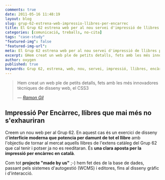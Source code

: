 ```yaml
---
comments: true
date: 2011-05-16 11:48:19
layout: blog
slug: grup-62-estrena-web-impressio-llibres-per-encarrec
title: El Grup 62 estrena web per al nou servei d'impressió de llibres per encàrrec
categories: [comunicació, treballs, no-cita]
tags: "case-study"
"featured-img": false
"featured-img-url": 
meta: El Grup 62 estrena web per al nou servei d'impressió de llibres per encàrrec
excerpt: GHem creat un web ple de petits detalls, fets amb les més innovadores tècniques de disseny web, el CSS3
author: oxygen
published: true
keywords: Grup 62, estrena, web, nou, servei, impressió, llibres, encàrrec, IPE
---
```


<blockquote>
	<p>Hem creat un web ple de petits detalls, fets amb les més innovadores tècniques de disseny web, el CSS3</p>
	<footer>
		&mdash; <cite><a href="{{ page.url }}" title="{{ page.title }}">Ramon Gil</a></cite>
	</footer>
</blockquote>

## Impressió Per Encàrrec, llibres que mai més no s'exhauriran

Creem un nou web per al Grup 62. En aquest cas és un exercici de disseny d'**interfície moderna que potencia per damunt de tot el llibre** amb l'objectiu de tornar al mercat aquells llibres de l'extens catàleg del Grup 62 que cal tenir i potser ja no es reeditaran. És **una clara aposta per la impressió per encàrrec en català**.

Com tot **projecte "made by us"** ;-) hem fet des de la base de dades, passant pels sistemes d'autogestió (WCMS) i editores, fins al disseny gràfic i d'interacció.
